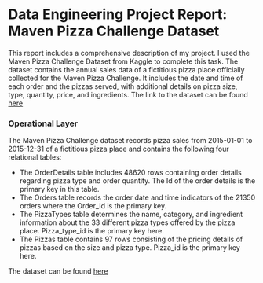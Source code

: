 # Data Engineering Project Report:  Maven Pizza Challenge Dataset #


This report includes a comprehensive description of my project. I used the Maven Pizza Challenge Dataset from Kaggle to complete this task. The dataset contains the annual sales data of a fictitious pizza place officially collected for the Maven Pizza Challenge. It includes the date and time of each order and the pizzas served, with additional details on pizza size, type, quantity, price, and ingredients. The link to the dataset can be found [here](https://www.kaggle.com/datasets/neethimohan/maven-pizza-challenge-dataset)

### Operational Layer ###

The Maven Pizza Challenge dataset records pizza sales from 2015-01-01 to 2015-12-31 of a fictitious pizza place and contains the following four relational tables: 
- The OrderDetails table includes 48620 rows containing order details regarding pizza type and order quantity. The Id of the order details is the primary key in this table.
- The Orders table records the order date and time indicators of the 21350 orders where the Order_Id is the primary key.
- The PizzaTypes table determines the name, category, and ingredient information about the 33 different pizza types offered by the pizza place. Pizza_type_id is the primary key here.
- The Pizzas table contains 97 rows consisting of the pricing details of pizzas based on the size and pizza type. Pizza_id is the primary key here.

The dataset can be found [here](https://github.com/ayobishahana/Data_Engineering/tree/main/Term1/Dataset) 




